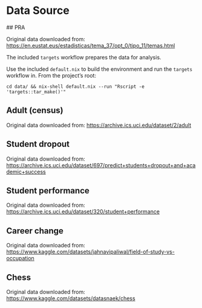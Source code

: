 # Data Source

## PRA

Original data downloaded from: https://en.eustat.eus/estadisticas/tema_37/opt_0/tipo_11/temas.html

The included `targets` workflow prepares the data for analysis.

Use the included `default.nix` to build the environment and run the `targets`
workflow in. From the project’s root:

```
cd data/ && nix-shell default.nix --run "Rscript -e 'targets::tar_make()'"
```

## Adult (census)

Original data downloaded from: https://archive.ics.uci.edu/dataset/2/adult


## Student dropout

Original data downloaded from: https://archive.ics.uci.edu/dataset/697/predict+students+dropout+and+academic+success


## Student performance

Original data downloaded from: https://archive.ics.uci.edu/dataset/320/student+performance


## Career change

Original data downloaded from: https://www.kaggle.com/datasets/jahnavipaliwal/field-of-study-vs-occupation


## Chess

Original data downloaded from: https://www.kaggle.com/datasets/datasnaek/chess

